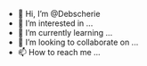 - 👋 Hi, I’m @Debscherie
- 👀 I’m interested in ...
- 🌱 I’m currently learning ...
- 💞️ I’m looking to collaborate on ...
- 📫 How to reach me ...

<!---
Debscherie/Debscherie is a ✨ special ✨ repository because its `README.md` (this file) appears on your GitHub profile.
You can click the Preview link to take a look at your changes.
--->
